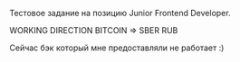 Тестовое задание на позицию Junior Frontend Developer.

WORKING DIRECTION BITCOIN => SBER RUB 

Сейчас бэк который мне предоставляли не работает :)


